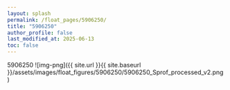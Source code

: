 ```yaml
---
layout: splash
permalink: /float_pages/5906250/
title: "5906250"
author_profile: false
last_modified_at: 2025-06-13
toc: false
---
```

 
5906250
![img-png]({{ site.url }}{{ site.baseurl }}/assets/images/float_figures/5906250/5906250_Sprof_processed_v2.png)